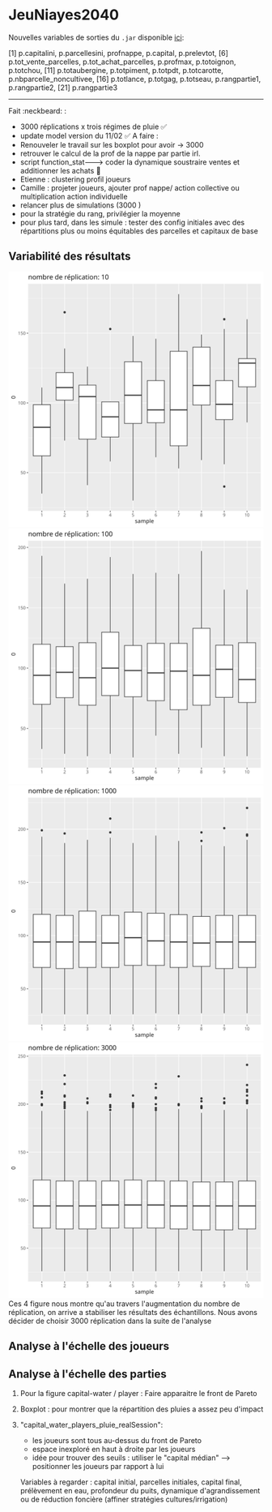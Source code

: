 # JeuNiayes2040

Nouvelles variables de sorties du `.jar` disponible [ici](data/jeu_niayes.jar):

[1]  p.capitalini,                  p.parcellesini,              profnappe, p.capital,       p.prelevtot, 
[6]  p.tot_vente_parcelles, p.tot_achat_parcelles, p.profmax, p.totoignon,   p.totchou, 
[11] p.totaubergine,           p.totpiment,                  p.totpdt,     p.totcarotte,   p.nbparcelle_noncultivee, 
[16] p.totlance,                  p.totgag,                       p.totseau,  p.rangpartie1, p.rangpartie2,
[21] p.rangpartie3

---

Fait :neckbeard: : 
- 3000 réplications  x trois régimes de pluie :white_check_mark:
- update model version du 11/02 :white_check_mark:
A faire :
- Renouveler le travail sur les boxplot pour avoir -> 3000
- retrouver le calcul de la prof de la nappe par partie irl.
- script function_stat---> coder la dynamique soustraire ventes et additionner les achats :smoking:
- Etienne : clustering profil joueurs
- Camille : projeter joueurs, ajouter prof nappe/ action collective ou multiplication action individuelle
- relancer plus de simulations (3000 )
- pour la stratégie du rang, privilégier la moyenne
- pour plus tard, dans les simule : tester des config initiales avec des répartitions plus ou moins équitables des parcelles et capitaux de base

## Variabilité des résultats
![100 réplication](img/sample/sample10.png)
![1000 replication](img/sample/sample100.png)
![dd](img/sample/sample1000.png)
![3000 replication](img/sample/sample3000.png "3000 replication")
Ces 4 figure nous montre qu'au travers l'augmentation du nombre de réplication, on arrive a stabiliser les résultats des échantillons. Nous avons décider de choisir 3000 réplication dans la suite de l'analyse
## Analyse à l'échelle des joueurs

## Analyse à l'échelle des parties

1. Pour la figure capital-water / player : 
	Faire apparaitre le front de Pareto

2. Boxplot : pour montrer que la répartition des pluies a assez peu d'impact

3. "capital_water_players_pluie_realSession":
	- les joueurs sont tous au-dessus du front de Pareto
	- espace inexploré en haut à droite par les joueurs
	- idée pour trouver des seuils : utiliser le "capital médian" --> positionner les joueurs par rapport à lui
	
	Variables à regarder :
	capital initial, parcelles initiales, capital final, prélèvement en eau, profondeur du puits, dynamique d'agrandissement ou de réduction foncière (affiner stratégies cultures/irrigation)
	
